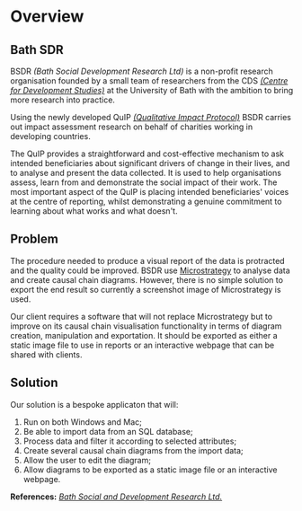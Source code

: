 Overview
========

Bath SDR 
----
BSDR _(Bath Social Development Research Ltd)_ is a non-profit research organisation founded by a small team of researchers
 from the CDS [_(Centre for Development Studies)_](http://www.bath.ac.uk/cds/) at the University of Bath with the ambition to bring more research into
 practice.
 
Using the newly developed QuIP [_(Qualitative Impact Protocol)_](http://bathsdr.org/wp-content/uploads/2017/09/Revised-QUIP-briefing-paper-July-2017.pdf)
 BSDR carries out impact assessment research on behalf of charities working in developing countries.

The QuIP provides a straightforward and cost-effective mechanism to ask intended beneficiaries about
 significant drivers of change in their lives, and to analyse and present the data collected. It is used
 to help organisations assess, learn from and demonstrate the social impact of their work. The most important aspect of the QuIP
 is placing intended beneficiaries' voices at the centre of reporting, whilst demonstrating a genuine commitment to learning about what works and what doesn't.
  

Problem 
-------
The procedure needed to produce a visual report of the data is protracted and the quality could be improved. BSDR use
 [Microstrategy](https://www.microstrategy.com/us) to analyse data and create causal chain diagrams. However, there is no simple solution to export the end
 result so currently a screenshot image of Microstrategy is used.
 
 Our client requires a software that will not replace Microstrategy but to improve on its causal chain visualisation functionality in terms of diagram creation, manipulation and exportation. It should be exported as either a static image file to use in reports or an interactive webpage that can be shared with
 clients.

Solution 
--------
Our solution is a bespoke applicaton that will:
1. Run on both Windows and Mac;
1. Be able to import data from an SQL database;
1. Process data and filter it according to selected attributes; 
1. Create several causal chain diagrams from the import data; 
1. Allow the user to edit the diagram;
1. Allow diagrams to be exported as a static image file or an interactive webpage. 

**References:**
[_Bath Social and Development Research Ltd._](http://bathsdr.org/)
